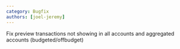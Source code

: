 ```yaml
---
category: Bugfix
authors: [joel-jeremy]
---
```


Fix preview transactions not showing in all accounts and aggregated accounts (budgeted/offbudget)
